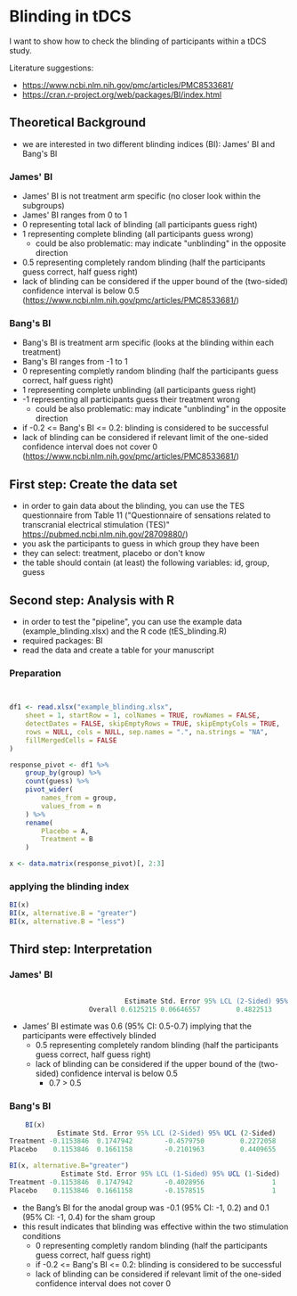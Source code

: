 # Blinding in tDCS

I want to show how to check the blinding of participants within a tDCS study.

Literature suggestions:

- <https://www.ncbi.nlm.nih.gov/pmc/articles/PMC8533681/>
- <https://cran.r-project.org/web/packages/BI/index.html>

## Theoretical Background

- we are interested in two different blinding indices (BI): James' BI and Bang's BI

### James' BI

- James' BI is not treatment arm specific (no closer look within the subgroups)
- James' BI ranges from 0 to 1
- 0 representing total lack of blinding (all participants guess right)
- 1 representing complete blinding (all participants guess wrong)
  - could be also problematic: may indicate "unblinding" in the opposite direction
- 0.5 representing completely random blinding (half the participants guess correct, half guess right)
- lack of blinding can be considered if the upper bound of the (two-sided) confidence interval is below 0.5 (<https://www.ncbi.nlm.nih.gov/pmc/articles/PMC8533681/>)

### Bang's BI

- Bang's BI is treatment arm specific (looks at the blinding within each treatment)
- Bang's BI ranges from -1 to 1
- 0 representing completly random blinding (half the participants guess correct, half guess right)
- 1 representing complete unblinding (all participants guess right)
- -1 representing all participants guess their treatment wrong
  - could be also problematic: may indicate "unblinding" in the opposite direction
- if -0.2 <= Bang's BI <= 0.2: blinding is considered to be successful
- lack of blinding can be considered if relevant limit of the one-sided confidence interval does not cover 0 (<https://www.ncbi.nlm.nih.gov/pmc/articles/PMC8533681/>)

## First step: Create the data set

- in order to gain data about the blinding, you can use the TES questionnaire from Table 11 ("Questionnaire of sensations related to transcranial electrical stimulation (TES)" <https://pubmed.ncbi.nlm.nih.gov/28709880/>)
- you ask the participants to guess in which group they have been
- they can select: treatment, placebo or don't know
- the table should contain (at least) the following variables: id, group, guess

## Second step: Analysis with R

- in order to test the "pipeline", you can use the example data (example_blinding.xlsx) and the R code (tES_blinding.R)
- required packages: BI
- read the data and create a table for your manuscript

### Preparation

```r


df1 <- read.xlsx("example_blinding.xlsx",
    sheet = 1, startRow = 1, colNames = TRUE, rowNames = FALSE,
    detectDates = FALSE, skipEmptyRows = TRUE, skipEmptyCols = TRUE,
    rows = NULL, cols = NULL, sep.names = ".", na.strings = "NA",
    fillMergedCells = FALSE
)

response_pivot <- df1 %>%
    group_by(group) %>%
    count(guess) %>%
    pivot_wider(
        names_from = group,
        values_from = n
    ) %>%
    rename(
        Placebo = A,
        Treatment = B
    )

x <- data.matrix(response_pivot)[, 2:3]

```

### applying the blinding index  

```r
BI(x)
BI(x, alternative.B = "greater")
BI(x, alternative.B = "less")             

```

## Third step: Interpretation

### James' BI

```r

                             Estimate Std. Error 95% LCL (2-Sided) 95% UCL (2-Sided)
                    Overall 0.6125215 0.06646557         0.4822513         0.7427916
```

- James’ BI estimate was 0.6 (95% CI: 0.5-0.7) implying that the participants were effectively blinded
  - 0.5 representing completely random blinding (half the participants guess correct, half guess right)
  - lack of blinding can be considered if the upper bound of the (two-sided) confidence interval is below 0.5
    - 0.7 > 0.5

### Bang's BI

```r
    BI(x)
            Estimate Std. Error 95% LCL (2-Sided) 95% UCL (2-Sided)
Treatment -0.1153846  0.1747942        -0.4579750         0.2272058
Placebo    0.1153846  0.1661158        -0.2101963         0.4409655

BI(x, alternative.B="greater")
             Estimate Std. Error 95% LCL (1-Sided) 95% UCL (1-Sided)
Treatment -0.1153846  0.1747942        -0.4028956                 1
Placebo    0.1153846  0.1661158        -0.1578515                 1 

```

- the Bang’s BI for the anodal group was -0.1 (95% CI: -1, 0.2) and 0.1 (95% CI: -1, 0.4) for the sham group
- this result indicates that blinding was effective within the two stimulation conditions
  - 0 representing completly random blinding (half the participants guess correct, half guess right)
  - if -0.2 <= Bang's BI <= 0.2: blinding is considered to be successful
  - lack of blinding can be considered if relevant limit of the one-sided confidence interval does not cover 0
